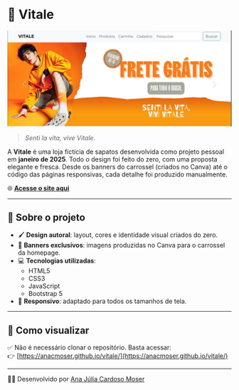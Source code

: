 # 👟 Vitale

![Banner da Vitale](imagens/print.jpg)

> *Senti la vita, vive Vitale.*

A **Vitale** é uma loja fictícia de sapatos desenvolvida como projeto pessoal em **janeiro de 2025**. Todo o design foi feito do zero, com uma proposta elegante e fresca. Desde os banners do carrossel (criados no Canva) até o código das páginas responsivas, cada detalhe foi produzido manualmente.

🌐 **[Acesse o site aqui](https://anacmoser.github.io/vitale/)**

---

## 🧦 Sobre o projeto

- 🖌️ **Design autoral**: layout, cores e identidade visual criados do zero.
- 🎨 **Banners exclusivos**: imagens produzidas no Canva para o carrossel da homepage.
- 💻 **Tecnologias utilizadas**:
  - HTML5
  - CSS3
  - JavaScript
  - Bootstrap 5
- 📱 **Responsivo**: adaptado para todos os tamanhos de tela.

---

## 🚀 Como visualizar

✅ Não é necessário clonar o repositório. Basta acessar:  
👉 [https://anacmoser.github.io/vitale/](https://anacmoser.github.io/vitale/)

---


👩‍💻 Desenvolvido  por [Ana Júlia Cardoso Moser](https://www.linkedin.com/in/ana-julia-moser-a87294332/)  
